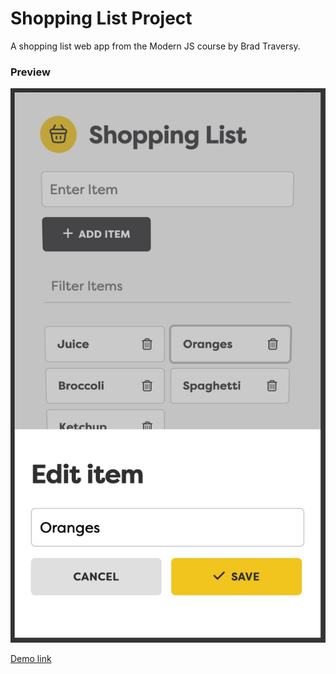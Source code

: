 # Shopping List Project

A shopping list web app from the Modern JS course by Brad Traversy.

### Preview

![Shopping list app preview](./images/shopping-list-app-preview.jpg 'Shopping list app preview')

[Demo link](https://shopping-list-app-yellow.vercel.app/)
